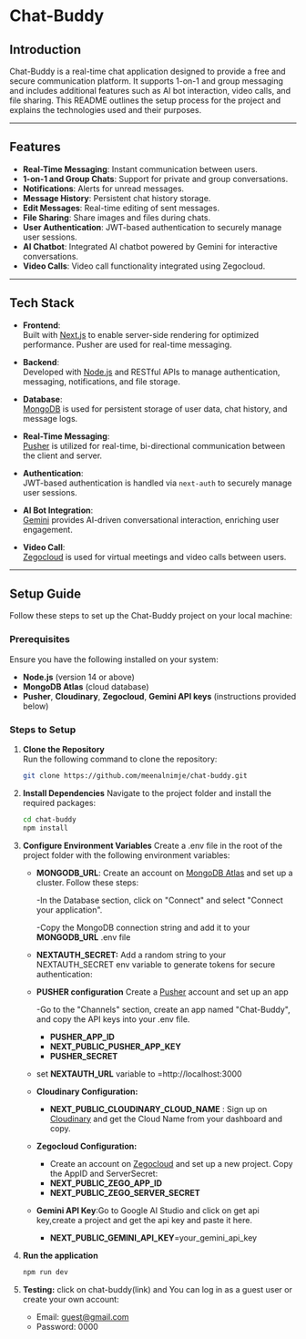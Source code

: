 
# Chat-Buddy

## Introduction

Chat-Buddy is a real-time chat application designed to provide a free and secure communication platform. It supports 1-on-1 and group messaging and includes additional features such as AI bot interaction, video calls, and file sharing. This README outlines the setup process for the project and explains the technologies used and their purposes.

---

## Features

- **Real-Time Messaging**: Instant communication between users.
- **1-on-1 and Group Chats**: Support for private and group conversations.
- **Notifications**: Alerts for unread messages.
- **Message History**: Persistent chat history storage.
- **Edit Messages**: Real-time editing of sent messages.
- **File Sharing**: Share images and files during chats.
- **User Authentication**: JWT-based authentication to securely manage user sessions.
- **AI Chatbot**: Integrated AI chatbot powered by Gemini for interactive conversations.
- **Video Calls**: Video call functionality integrated using Zegocloud.

---

## Tech Stack

- **Frontend**:  
   Built with [Next.js](https://nextjs.org/) to enable server-side rendering for optimized performance. Pusher are used for real-time messaging.

- **Backend**:  
   Developed with [Node.js](https://nodejs.org/) and RESTful APIs to manage authentication, messaging, notifications, and file storage.

- **Database**:  
   [MongoDB](https://www.mongodb.com/atlas) is used for persistent storage of user data, chat history, and message logs.

- **Real-Time Messaging**:  
   [Pusher](https://pusher.com/) is utilized for real-time, bi-directional communication between the client and server.

- **Authentication**:  
   JWT-based authentication is handled via `next-auth` to securely manage user sessions.

- **AI Bot Integration**:  
   [Gemini](https://ai.google.dev/) provides AI-driven conversational interaction, enriching user engagement.

- **Video Call**:  
   [Zegocloud](https://www.zegocloud.com/) is used for virtual meetings and video calls between users.

---

## Setup Guide

Follow these steps to set up the Chat-Buddy project on your local machine:

### Prerequisites

Ensure you have the following installed on your system:
- **Node.js** (version 14 or above)
- **MongoDB Atlas** (cloud database)
- **Pusher**, **Cloudinary**, **Zegocloud**, **Gemini API keys** (instructions provided below)

### Steps to Setup

1. **Clone the Repository**  
   Run the following command to clone the repository:
   ```bash
   git clone https://github.com/meenalnimje/chat-buddy.git

2. **Install Dependencies**
    Navigate to the project folder and install the required packages:

    ```bash
    cd chat-buddy
    npm install
3. **Configure Environment Variables**
    Create a .env file in the root of the project folder with the following environment variables:

    - **MONGODB_URL**:
        Create an account on [MongoDB Atlas](https://www.mongodb.com/atlas) and set up a cluster. Follow these steps:

        -In the Database section, click on "Connect" and select "Connect your application".

        -Copy the MongoDB connection string and add it to your **MONGODB_URL** .env file
    - **NEXTAUTH_SECRET:**
        Add a random string to your NEXTAUTH_SECRET env variable to generate tokens for secure authentication:
    - **PUSHER configuration**
        Create a [Pusher](https://pusher.com/) account and set up an app

        -Go to the "Channels" section, create an app named "Chat-Buddy", and copy the API keys into your .env file.
        - **PUSHER_APP_ID**
        - **NEXT_PUBLIC_PUSHER_APP_KEY**
        - **PUSHER_SECRET**

    - set **NEXTAUTH_URL** variable to =http://localhost:3000

    - **Cloudinary Configuration:**
        
        - **NEXT_PUBLIC_CLOUDINARY_CLOUD_NAME** : Sign up on [Cloudinary](https://cloudinary.com/) and get the Cloud Name from your dashboard and copy.

    - **Zegocloud Configuration:**
        - Create an account on [Zegocloud](https://www.zegocloud.com/) and set up a new project. Copy the AppID and ServerSecret:
        - **NEXT_PUBLIC_ZEGO_APP_ID**
      -  **NEXT_PUBLIC_ZEGO_SERVER_SECRET**

    - **Gemini API Key**:Go to Google AI Studio and click on get api key,create a project and get the api key and paste it here.
        - **NEXT_PUBLIC_GEMINI_API_KEY**=your_gemini_api_key

4. **Run the application**
    ```bash
    npm run dev

5. **Testing:**
    click on chat-buddy(link) and You can log in as a guest user or create your own account:
    - Email: guest@gmail.com
    - Password: 0000
